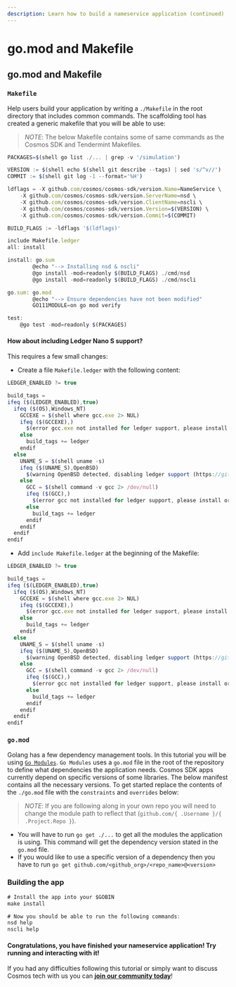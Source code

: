 ```yaml
---
description: Learn how to build a nameservice application (continued)
---
```


# go.mod and Makefile

## go.mod and Makefile <a id="go-mod-and-makefile"></a>

### `Makefile` <a id="makefile"></a>

Help users build your application by writing a `./Makefile` in the root directory that includes common commands. The scaffolding tool has created a generic makefile that you will be able to use:

> _NOTE_: The below Makefile contains some of same commands as the Cosmos SDK and Tendermint Makefiles.

```javascript
PACKAGES=$(shell go list ./... | grep -v '/simulation')

VERSION := $(shell echo $(shell git describe --tags) | sed 's/^v//')
COMMIT := $(shell git log -1 --format='%H')

ldflags = -X github.com/cosmos/cosmos-sdk/version.Name=NameService \
    -X github.com/cosmos/cosmos-sdk/version.ServerName=nsd \
    -X github.com/cosmos/cosmos-sdk/version.ClientName=nscli \
    -X github.com/cosmos/cosmos-sdk/version.Version=$(VERSION) \
    -X github.com/cosmos/cosmos-sdk/version.Commit=$(COMMIT) 

BUILD_FLAGS := -ldflags '$(ldflags)'

include Makefile.ledger
all: install

install: go.sum
        @echo "--> Installing nsd & nscli"
        @go install -mod=readonly $(BUILD_FLAGS) ./cmd/nsd
        @go install -mod=readonly $(BUILD_FLAGS) ./cmd/nscli

go.sum: go.mod
        @echo "--> Ensure dependencies have not been modified"
        GO111MODULE=on go mod verify

test:
    @go test -mod=readonly $(PACKAGES)
```

#### How about including Ledger Nano S support? <a id="how-about-including-ledger-nano-s-support"></a>

This requires a few small changes:

* Create a file `Makefile.ledger` with the following content:

```javascript
LEDGER_ENABLED ?= true

build_tags =
ifeq ($(LEDGER_ENABLED),true)
  ifeq ($(OS),Windows_NT)
    GCCEXE = $(shell where gcc.exe 2> NUL)
    ifeq ($(GCCEXE),)
      $(error gcc.exe not installed for ledger support, please install or set LEDGER_ENABLED=false)
    else
      build_tags += ledger
    endif
  else
    UNAME_S = $(shell uname -s)
    ifeq ($(UNAME_S),OpenBSD)
      $(warning OpenBSD detected, disabling ledger support (https://github.com/cosmos/cosmos-sdk/issues/1988))
    else
      GCC = $(shell command -v gcc 2> /dev/null)
      ifeq ($(GCC),)
        $(error gcc not installed for ledger support, please install or set LEDGER_ENABLED=false)
      else
        build_tags += ledger
      endif
    endif
  endif
endif
```

* Add `include Makefile.ledger` at the beginning of the Makefile:

```javascript
LEDGER_ENABLED ?= true

build_tags =
ifeq ($(LEDGER_ENABLED),true)
  ifeq ($(OS),Windows_NT)
    GCCEXE = $(shell where gcc.exe 2> NUL)
    ifeq ($(GCCEXE),)
      $(error gcc.exe not installed for ledger support, please install or set LEDGER_ENABLED=false)
    else
      build_tags += ledger
    endif
  else
    UNAME_S = $(shell uname -s)
    ifeq ($(UNAME_S),OpenBSD)
      $(warning OpenBSD detected, disabling ledger support (https://github.com/cosmos/cosmos-sdk/issues/1988))
    else
      GCC = $(shell command -v gcc 2> /dev/null)
      ifeq ($(GCC),)
        $(error gcc not installed for ledger support, please install or set LEDGER_ENABLED=false)
      else
        build_tags += ledger
      endif
    endif
  endif
endif
```

### `go.mod` <a id="go-mod"></a>

Golang has a few dependency management tools. In this tutorial you will be using [`Go Modules`](https://github.com/golang/go/wiki/Modules). `Go Modules` uses a `go.mod` file in the root of the repository to define what dependencies the application needs. Cosmos SDK apps currently depend on specific versions of some libraries. The below manifest contains all the necessary versions. To get started replace the contents of the `./go.mod` file with the `constraints` and `overrides` below:

> _NOTE_: If you are following along in your own repo you will need to change the module path to reflect that \(`github.com/{ .Username }/{ .Project.Repo }`\).

* You will have to run `go get ./...` to get all the modules the application is using. This command will get the dependency version stated in the `go.mod` file.
* If you would like to use a specific version of a dependency then you have to run `go get github.com/<github_org>/<repo_name>@<version>`

### Building the app <a id="building-the-app"></a>

```javascript
# Install the app into your $GOBIN
make install

# Now you should be able to run the following commands:
nsd help
nscli help
```

#### Congratulations, you have finished your nameservice application! Try running and interacting with it! <a id="congratulations-you-have-finished-your-nameservice-application-try-running-and-interacting-with-it"></a>

If you had any difficulties following this tutorial or simply want to discuss Cosmos tech with us you can [**join our community today**](https://discord.gg/fszyM7K)!

